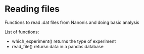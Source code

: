# Reading files

Functions to read .dat files from Nanonis and doing basic analysis

List of functions:
- which_experiment() returns the type of experiment
- read_file() retursn data in a pandas database
